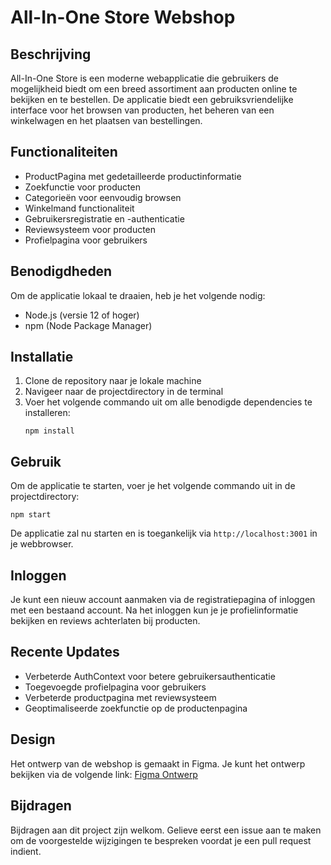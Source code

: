 # All-In-One Store Webshop

## Beschrijving
All-In-One Store is een moderne webapplicatie die gebruikers de mogelijkheid biedt om een breed assortiment aan producten online te bekijken en te bestellen. De applicatie biedt een gebruiksvriendelijke interface voor het browsen van producten, het beheren van een winkelwagen en het plaatsen van bestellingen.

## Functionaliteiten
- ProductPagina met gedetailleerde productinformatie
- Zoekfunctie voor producten
- Categorieën voor eenvoudig browsen
- Winkelmand functionaliteit
- Gebruikersregistratie en -authenticatie
- Reviewsysteem voor producten
- Profielpagina voor gebruikers

## Benodigdheden
Om de applicatie lokaal te draaien, heb je het volgende nodig:
- Node.js (versie 12 of hoger)
- npm (Node Package Manager)

## Installatie
1. Clone de repository naar je lokale machine
2. Navigeer naar de projectdirectory in de terminal
3. Voer het volgende commando uit om alle benodigde dependencies te installeren:
   ```
   npm install
   ```

## Gebruik
Om de applicatie te starten, voer je het volgende commando uit in de projectdirectory:
```
npm start
```
De applicatie zal nu starten en is toegankelijk via `http://localhost:3001` in je webbrowser.

## Inloggen
Je kunt een nieuw account aanmaken via de registratiepagina of inloggen met een bestaand account. Na het inloggen kun je je profielinformatie bekijken en reviews achterlaten bij producten.

## Recente Updates
- Verbeterde AuthContext voor betere gebruikersauthenticatie
- Toegevoegde profielpagina voor gebruikers
- Verbeterde productpagina met reviewsysteem
- Geoptimaliseerde zoekfunctie op de productenpagina

## Design
Het ontwerp van de webshop is gemaakt in Figma. Je kunt het ontwerp bekijken via de volgende link:
[Figma Ontwerp](https://www.figma.com/file/y11qo85SWuWYJ0658wTKHB/Untitled?type=design&node-id=0-1&mode=design&t=SmSA4O3gtH5Ul4j5-0)

## Bijdragen
Bijdragen aan dit project zijn welkom. Gelieve eerst een issue aan te maken om de voorgestelde wijzigingen te bespreken voordat je een pull request indient.


